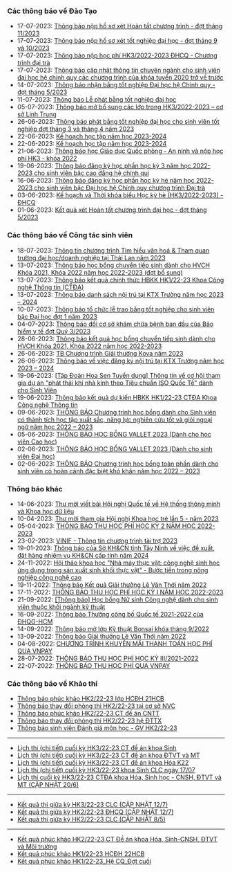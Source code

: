 ### Các thông báo về Đào Tạo
 - 17-07-2023: [Thông báo nộp hồ sơ xét Hoàn tất chương trình - đợt tháng 11/2023](https://www.hcmus.edu.vn/component/content/article/190-phong-dao-tao/thong-bao-he-chinh-quy/hoan-tat-chuong-trinh/5091-thong-bao-nop-ho-so-xet-hoan-tat-chuong-trinh-dot-thang-11-2023?Itemid=437)
 - 17-07-2023: [Thông báo nộp hồ sơ xét tốt nghiệp đại học - đợt tháng 9 và 10/2023](https://www.hcmus.edu.vn/component/content/article/189-phong-dao-tao/thong-bao-he-chinh-quy/tot-nghiep/5090-thong-bao-nop-ho-so-xet-tot-nghiep-dai-hoc-dot-thang-9-va-10-2023?Itemid=437)
 - 17-07-2023: [Thông báo nộp học phí HK3/2022-2023 ĐHCQ - Chương trình đại trà](https://www.hcmus.edu.vn/component/content/article/187-phong-dao-tao/thong-bao-he-chinh-quy/hoc-phi/5089-thong-bao-nop-hoc-phi-hk3-2022-2023-dhcq-chuong-trinh-dai-tra?Itemid=437)
 - 17-07-2023: [Thông báo cập nhật thông tin chuyên ngành cho sinh viên đại học hệ chính quy các chương trình của khóa tuyển 2020 trở về trước](https://www.hcmus.edu.vn/component/content/article/191-phong-dao-tao/thong-bao-he-chinh-quy/thong-bao-khac/5088-thong-bao-cap-nhat-thong-tin-chuyen-nganh-cho-sinh-vien-dai-hoc-he-chinh-quy-cac-chuong-trinh-cua-khoa-tuyen-2020-tro-ve-truoc?Itemid=437)
 - 14-07-2023: [Thông báo nhận bằng tốt nghiệp Đại học hệ Chính quy - đợt tháng 5/2023](https://www.hcmus.edu.vn/component/content/article/189-phong-dao-tao/thong-bao-he-chinh-quy/tot-nghiep/5087-thong-bao-nhan-bang-tot-nghiep-dai-hoc-he-chinh-quy-dot-thang-5-2023?Itemid=437)
 - 11-07-2023: [Thông báo Lễ phát bằng tốt nghiệp đại học](https://www.hcmus.edu.vn/component/content/article/195-phong-dao-tao/thong-bao-lien-thong-dai-hoc/tot-nghiep_lt/5078-thong-bao-le-phat-bang-tot-nghiep-dai-hoc?Itemid=437)
 - 05-07-2023: [Thông báo mở bổ sung các lớp trong HK3/2022-2023 – cơ sở Linh Trung](https://www.hcmus.edu.vn/component/content/article/186-phong-dao-tao/thong-bao-he-chinh-quy/dang-ky-hoc-phan/5068-thong-bao-mo-bo-sung-cac-lop-trong-hk3-2022-2023-co-so-linh-trung?Itemid=437)
 - 26-06-2023: [Thông báo phát bằng tốt nghiệp đại học cho sinh viên tốt nghiệp đợt tháng 3 và tháng 4 năm 2023](https://www.hcmus.edu.vn/component/content/article/189-phong-dao-tao/thong-bao-he-chinh-quy/tot-nghiep/5059-thong-bao-phat-bang-tot-nghiep-dai-hoc-cho-sinh-vien-tot-nghiep-dot-thang-3-va-thang-4-nam-2023?Itemid=437)
 - 22-06-2023: [Kế hoạch học tập năm học 2023-2024](https://www.hcmus.edu.vn/component/content/article/191-phong-dao-tao/thong-bao-he-chinh-quy/thong-bao-khac/5054-ke-hoach-hoc-tap-nam-hoc-2023-2024?Itemid=437)
 - 22-06-2023: [Kế hoạch học tập năm học 2023-2024](https://www.hcmus.edu.vn/component/content/article/213-phong-dao-tao/ke-hoach-hoc-tap/5053-ke-hoach-hoc-tap-nam-hoc-2023-2024?Itemid=437)
 - 21-06-2023: [Thông báo học Giáo dục Quốc phòng - An ninh và nộp học phí HK3 - khóa 2022](https://www.hcmus.edu.vn/component/content/article/194-phong-dao-tao/thong-bao-lien-thong-dai-hoc/hoc-phi_lt/5052-thong-bao-hoc-giao-duc-quoc-phong-an-ninh-va-nop-hoc-phi-hk3-khoa-2022?Itemid=437)
 - 19-06-2023: [Thông báo đăng ký học phần học kỳ 3 năm học 2022-2023 cho sinh viên bậc cao đẳng hệ chính qui](https://www.hcmus.edu.vn/component/content/article/200-phong-dao-tao/thong-bao-he-cao-dang/dang-ky-hoc-phan_cd/5051-thong-bao-dang-ky-hoc-phan-hoc-ky-3-nam-hoc-2022-2023-cho-sinh-vien-bac-cao-dang-he-chinh-qui?Itemid=437)
 - 16-06-2023: [Thông báo đăng ký học phần học kỳ hè năm học 2022-2023  cho sinh viên bậc Đại học hệ Chính quy chương trình Đại trà](https://www.hcmus.edu.vn/component/content/article/186-phong-dao-tao/thong-bao-he-chinh-quy/dang-ky-hoc-phan/5045-thong-bao-dang-ky-hoc-phan-hoc-ky-he-nam-hoc-2022-2023-cho-sinh-vien-bac-dai-hoc-he-chinh-quy-chuong-trinh-dai-tra?Itemid=437)
 - 03-06-2023: [Kế hoạch và Thời khóa biểu Học kỳ hè (HK3/2022-2023) - ĐHCQ](https://www.hcmus.edu.vn/component/content/article/184-phong-dao-tao/thong-bao-he-chinh-quy/thoi-khoa-bieu/5030-ke-hoach-va-thoi-khoa-bieu-hoc-ky-he-hk3-2022-2023-dhcq?Itemid=437)
 - 01-06-2023: [Kết quả xét Hoàn tất chương trình đại học - đợt tháng 5/2023](https://www.hcmus.edu.vn/component/content/article/190-phong-dao-tao/thong-bao-he-chinh-quy/hoan-tat-chuong-trinh/5024-ket-qua-xet-hoan-tat-chuong-trinh-dai-hoc-dot-thang-5-2023?Itemid=437)
### Các thông báo về Công tác sinh viên
 - 18-07-2023: [Thông tin chương trình Tìm hiểu văn hoá & Tham quan trường đại học/doanh nghiệp tại Thái Lan năm 2023](https://www.hcmus.edu.vn/component/content/article/109-cong-tac-sinh-vien/thong-tin-danh-cho-sinh-vien/5092-thong-tin-chuong-trinh-tim-hieu-van-hoa-tham-quan-truong-dai-hoc-doanh-nghiep-tai-thai-lan-nam-2023?Itemid=437)
 - 13-07-2023: [Thông báo học bổng chuyển tiếp sinh dành cho HVCH Khóa 2021, Khóa 2022 năm học 2022-2023 (đợt bổ sung)](https://www.hcmus.edu.vn/component/content/article/125-cong-tac-sinh-vien/thong-bao-hoc-bong/5083-thong-bao-hoc-bong-chuyen-tiep-sinh-danh-cho-hvch-khoa-2021-khoa-2022-nam-hoc-2022-2023-dot-bo-sung?Itemid=437)
 - 13-07-2023: [Thông báo kết quả chính thức HBKK HK1/22-23 Khoa Công nghệ Thông tin (CTĐA)](https://www.hcmus.edu.vn/component/content/article/125-cong-tac-sinh-vien/thong-bao-hoc-bong/5082-thong-bao-ket-qua-chinh-thuc-hbkk-hk1-22-23-khoa-cong-nghe-thong-tin-ctda?Itemid=437)
 - 13-07-2023: [Thông báo danh sách nội trú tại KTX Trường năm học 2023 – 2024 ](https://www.hcmus.edu.vn/component/content/article/109-cong-tac-sinh-vien/thong-tin-danh-cho-sinh-vien/5080-thong-bao-danh-sach-noi-tru-tai-ktx-truong-nam-hoc-2023-2024?Itemid=437)
 - 10-07-2023: [Thông báo tổ chức lễ trao bằng tốt nghiệp cho sinh viên bậc Đại học đợt 1 năm 2023](https://www.hcmus.edu.vn/component/content/article/109-cong-tac-sinh-vien/thong-tin-danh-cho-sinh-vien/5077-thong-bao-to-chuc-le-trao-bang-tot-nghiep-cho-sinh-vien-bac-dai-hoc-dot-1-nam-2023?Itemid=437)
 - 04-07-2023: [Thông báo đổi cơ sở khám chữa bệnh ban đầu của Bảo hiểm y tế đợt Quý 3/2023](https://www.hcmus.edu.vn/component/content/article/128-cong-tac-sinh-vien/thong-bao-bao-hiem-sinh-vien/5067-thong-bao-doi-co-so-kham-chua-benh-ban-dau-cua-bao-hiem-y-te-dot-quy-3-2023?Itemid=437)
 - 28-06-2023: [Thông báo kết quả học bổng chuyển tiếp sinh dành cho HVCH Khóa 2021, Khóa 2022 năm học 2022-2023](https://www.hcmus.edu.vn/component/content/article/125-cong-tac-sinh-vien/thong-bao-hoc-bong/5061-thong-bao-ket-qua-hoc-bong-chuyen-tiep-sinh-danh-cho-hvch-khoa-2021-khoa-2022-nam-hoc-2022-2023?Itemid=437)
 - 26-06-2023: [TB  Chương trình Giải thưởng Kova năm 2023](https://www.hcmus.edu.vn/component/content/article/125-cong-tac-sinh-vien/thong-bao-hoc-bong/5060-tb-chuong-trinh-giai-thuong-kova-nam-2023?Itemid=437)
 - 26-06-2023: [Thông báo về việc đăng ký nội trú tại KTX Trường năm học 2023 – 2024 ](https://www.hcmus.edu.vn/component/content/article/109-cong-tac-sinh-vien/thong-tin-danh-cho-sinh-vien/5058-thong-bao-ve-viec-dang-ky-noi-tru-tai-ktx-truong-nam-hoc-2023-2024?Itemid=437)
 - 19-06-2023: [[Tập Đoàn Hoa Sen Tuyển dụng] Thông tin về cơ hội tham gia dự án "phát thải khí nhà kính theo Tiêu chuẩn ISO Quốc Tế" dành cho Sinh Viên](https://www.hcmus.edu.vn/component/content/article/109-cong-tac-sinh-vien/thong-tin-danh-cho-sinh-vien/5048-tap-doan-hoa-sen-tuyen-dung-thong-tin-ve-co-hoi-tham-gia-du-an-phat-thai-khi-nha-kinh-theo-tieu-chuan-iso-quoc-te-danh-cho-sinh-vien?Itemid=437)
 - 19-06-2023: [Thông báo kết quả dự kiến HBKK HK1/22-23 CTĐA Khoa Công nghệ Thông tin ](https://www.hcmus.edu.vn/component/content/article/125-cong-tac-sinh-vien/thong-bao-hoc-bong/5047-thong-bao-ket-qua-du-kien-hbkk-hk1-22-23-ctda-khoa-cong-nghe-thong-tin?Itemid=437)
 - 09-06-2023: [THÔNG BÁO  Chương trình học bổng dành cho Sinh viên có thành tích học tập xuất sắc, năng lực nghiên cứu tốt và giỏi ngoại ngữ năm học 2022 – 2023](https://www.hcmus.edu.vn/component/content/article/125-cong-tac-sinh-vien/thong-bao-hoc-bong/5036-thong-bao-chuong-trinh-hoc-bong-danh-cho-sinh-vien-co-thanh-tich-hoc-tap-xuat-sac-nang-luc-nghien-cuu-tot-va-gioi-ngoai-ngu-nam-hoc-2022-2023?Itemid=437)
 - 05-06-2023: [THÔNG BÁO HỌC BỔNG VALLET 2023 (Dành cho học viên Cao học)](https://www.hcmus.edu.vn/component/content/article/125-cong-tac-sinh-vien/thong-bao-hoc-bong/5031-thong-bao-hoc-bong-vallet-2023-danh-cho-hoc-vien-cao-hoc?Itemid=437)
 - 02-06-2023: [THÔNG BÁO HỌC BỔNG VALLET 2023 (Dành cho sinh viên Đại học)](https://www.hcmus.edu.vn/component/content/article/125-cong-tac-sinh-vien/thong-bao-hoc-bong/5028-thong-bao-hoc-bong-vallet-2023-danh-cho-sinh-vien-dai-hoc?Itemid=437)
 - 02-06-2023: [THÔNG BÁO  Chương trình học bổng toàn phần dành cho sinh viên có hoàn cảnh đặc biệt khó khăn năm học 2022 – 2023](https://www.hcmus.edu.vn/component/content/article/125-cong-tac-sinh-vien/thong-bao-hoc-bong/5027-thong-bao-chuong-trinh-hoc-bong-toan-phan-danh-cho-sinh-vien-co-hoan-canh-dac-biet-kho-khan-nam-hoc-2022-2023?Itemid=437)
### Thông báo khác
 - 14-06-2023: [Thư mời viết bài Hội nghị Quốc tế về Hệ thống thông minh và Khoa học dữ liệu](https://www.hcmus.edu.vn/component/content/article?id=5042:thu-moi-viet-bai-hoi-nghi-quoc-te-ve-he-thong-thong-minh-va-khoa-hoc-du-lieu&catid=100&Itemid=437)
 - 10-04-2023: [Thư mời tham gia Hội nghị Khoa học trẻ lần 5 - năm 2023](https://www.hcmus.edu.vn/component/content/article?id=4953:thu-moi-tham-gia-hoi-nghi-khoa-hoc-tre-lan-5-nam-2023&catid=100&Itemid=437)
 - 05-04-2023: [THÔNG BÁO THU HỌC PHÍ HỌC KỲ 2 NĂM HỌC 2022-2023](https://www.hcmus.edu.vn/component/content/article/156-ke-hoach-tai-chinh/thong-bao-danh-cho-sinh-vien/4946-thong-bao-thu-hoc-phi-hoc-ky-2-nam-hoc-2022-2023?Itemid=437)
 - 23-02-2023: [VINIF - Thông tin chương trình tài trợ 2023](https://www.hcmus.edu.vn/component/content/article?id=4874:vinif-thong-tin-chuong-trinh-tai-tro-2023&catid=100&Itemid=437)
 - 19-01-2023: [Thông báo của Sở KH&CN tỉnh Tây Ninh về việc đề xuất, đặt hàng nhiệm vụ KH&CN cấp tỉnh năm 2024](https://www.hcmus.edu.vn/component/content/article?id=4825:thong-bao-cua-so-kh-cn-tinh-tay-ninh-ve-viec-de-xuat-dat-hang-nhiem-vu-kh-cn-cap-tinh-nam-2024&catid=100&Itemid=437)
 - 24-11-2022: [Hội thảo khoa học "Nhà máy thực vật: công nghệ sinh học ứng dụng trong sản xuất sinh khối thực vật" - Bước tiến trong nông nghiệp công nghệ cao](https://www.hcmus.edu.vn/component/content/article?id=4730:hoi-thao-khoa-hoc-nha-may-thuc-vat-cong-nghe-sinh-hoc-ung-dung-trong-san-xuat-sinh-khoi-thuc-vat-buoc-tien-trong-nong-nghiep-cong-nghe-cao&catid=100&Itemid=437)
 - 19-11-2022: [Thông báo Kết quả Giải thưởng Lê Văn Thới năm 2022](https://www.hcmus.edu.vn/component/content/article?id=4722:thong-bao-ket-qua-giai-thuong-le-van-thoi-nam-2022&catid=100&Itemid=437)
 - 17-11-2022: [THÔNG BÁO THU HỌC PHÍ HỌC KỲ I NĂM HỌC 2022-2023](https://www.hcmus.edu.vn/component/content/article/156-ke-hoach-tai-chinh/thong-bao-danh-cho-sinh-vien/4718-thong-bao-thu-hoc-phi-hoc-ky-i-nam-hoc-2022-2023?Itemid=437)
 - 21-09-2022: [[Thông báo] Học bổng Nữ sinh Công nghệ dành cho sinh viên thuộc khối ngành kỹ thuật](https://www.hcmus.edu.vn/component/content/article/104-quan-he-doi-ngoai/thông-tin-dành-cho-sinh-viên/4591-thong-bao-hoc-bong-nu-sinh-cong-nghe-danh-cho-sinh-vien-thuoc-khoi-nganh-ky-thuat?Itemid=437)
 - 16-09-2022: [Thông báo Thưởng công bố Quốc tế 2021-2022 của ĐHQG-HCM](https://www.hcmus.edu.vn/component/content/article?id=4582:thong-bao-thuong-cong-bo-quoc-te-2021-2022-cua-dhqg-hcm&catid=100&Itemid=437)
 - 14-09-2022: [Thông báo mở lớp Kỹ thuật Bonsai khóa tháng 9/2022](https://www.hcmus.edu.vn/component/content/article?id=4575:thong-bao-mo-lop-ky-thuat-bonsai-khoa-thang-9-2022&catid=100&Itemid=437)
 - 13-09-2022: [Thông báo Giải thưởng Lê Văn Thới năm 2022](https://www.hcmus.edu.vn/component/content/article?id=4574:thong-bao-giai-thuong-le-van-thoi-nam-2022&catid=100&Itemid=437)
 - 04-08-2022: [CHƯƠNG TRÌNH KHUYẾN MÃI THANH TOÁN HỌC PHÍ QUA VNPAY](https://www.hcmus.edu.vn/component/content/article/156-ke-hoach-tai-chinh/thong-bao-danh-cho-sinh-vien/4499-chuong-trinh-khuyen-mai-thanh-toan-hoc-phi-qua-vnpay?Itemid=437)
 - 28-07-2022: [THÔNG BÁO THU HỌC PHÍ HỌC KỲ III/2021-2022](https://www.hcmus.edu.vn/component/content/article/156-ke-hoach-tai-chinh/thong-bao-danh-cho-sinh-vien/4480-thong-bao-thu-hoc-phi-hoc-ky-iii-2021-2022?Itemid=437)
 - 22-07-2022: [THÔNG BÁO THU HỌC PHÍ QUA VNPAY](https://www.hcmus.edu.vn/component/content/article/156-ke-hoach-tai-chinh/thong-bao-danh-cho-sinh-vien/4465-thong-bao-thu-hoc-phi-qua-vnpay?Itemid=437)
### Các thông báo về Khảo thí
 - [Thông báo phúc khảo HK2/22-23 lớp HCĐH 21HCB](http://ktdbcl.hcmus.edu.vn/index.php/thong-bao/728-thong-bao-phuc-kh-o-hk2-22-23-l-p-hcdh-21hcb)
 - [Thông báo thay đổi phòng thi HK2/22-23 tại cơ sở NVC](http://ktdbcl.hcmus.edu.vn/index.php/thong-bao/727-thong-bao-thay-d-i-phong-thi-hk2-22-23-t-i-co-s-nvc)
 - [Thông báo phúc khảo HK2/22-23 CT đề án CNTT](http://ktdbcl.hcmus.edu.vn/index.php/thong-bao/722-thong-bao-phuc-kh-o-hk2-22-23-ct-d-an-cntt)
 - [Thông báo thay đổi phòng thi HK2/22-23 hệ ĐTTX](http://ktdbcl.hcmus.edu.vn/index.php/thong-bao/717-thong-bao-thay-d-i-phong-thi-hk2-22-23-h-dttx)
 - [Thông báo sinh viên Đánh giá môn học - GV HK2/22-23](http://ktdbcl.hcmus.edu.vn/index.php/thong-bao/716-thong-bao-sinh-vien-danh-gia-mon-h-c-gv-hk2-22-23)
---
 - [Lịch thi (chi tiết) cuối kỳ HK3/22-23 CT đề án khoa Sinh](http://ktdbcl.hcmus.edu.vn/index.php/cong-tac-kh-o-thi/l-ch-thi-h-c-ky/733-l-ch-thi-chi-ti-t-cu-i-ky-hk3-22-23-ct-d-an-khoa-sinh)
 - [Lịch thi (chi tiết) cuối kỳ HK3/22-23 CT đề án khoa ĐTVT và MT](http://ktdbcl.hcmus.edu.vn/index.php/cong-tac-kh-o-thi/l-ch-thi-h-c-ky/732-l-ch-thi-chi-ti-t-cu-i-ky-hk3-22-23-ct-d-an-dtvt-va-mt)
 - [Lịch thi (chi tiết) cuối kỳ HK3/22-23 CT đề án khoa Hóa K22](http://ktdbcl.hcmus.edu.vn/index.php/cong-tac-kh-o-thi/l-ch-thi-h-c-ky/730-l-ch-thi-chi-ti-t-hk3-22-23-ct-d-an-khoa-hoa-k22)
 - [Lịch thi (chi tiết) cuối kỳ HK3/22-23 khoa Sinh CLC ngày 17/07](http://ktdbcl.hcmus.edu.vn/index.php/cong-tac-kh-o-thi/l-ch-thi-h-c-ky/729-l-ch-thi-chi-ti-t-cu-i-ky-hk3-22-23-khoa-sinh-clc-ngay-17-07)
 - [Lịch thi cuối kỳ HK3/22-23 CTĐA khoa Hóa, Sinh học - CNSH, ĐTVT và MT (CẬP NHẬT 20/6)](http://ktdbcl.hcmus.edu.vn/index.php/cong-tac-kh-o-thi/l-ch-thi-h-c-ky/725-l-ch-thi-cu-i-ky-hk3-22-23-ctda-khoa-hoa-sinh-h-c-cnsh-dtvt-va-mt)
---
 - [Kết quả thi giữa kỳ HK3/22-23 CLC (CẬP NHẬT 12/7)](http://ktdbcl.hcmus.edu.vn/index.php/cong-tac-kh-o-thi/k-t-qu-thi-h-c-ky/714-k-t-qu-thi-gi-a-ky-hk3-22-23-clc)
 - [Kết quả thi giữa kỳ HK2/22-23 ĐHCQ (CẬP NHẬT 12/7)](http://ktdbcl.hcmus.edu.vn/index.php/cong-tac-kh-o-thi/k-t-qu-thi-h-c-ky/708-k-t-qu-thi-gi-a-ky-hk2-22-23-dhcq)
 - [Kết quả thi giữa kỳ HK2/22-23 CLC (CẬP NHẬT 8/5)](http://ktdbcl.hcmus.edu.vn/index.php/cong-tac-kh-o-thi/k-t-qu-thi-h-c-ky/671-k-t-qu-thi-gi-a-ky-hk2-22-23-clc)
---
 - [Kết quả phúc khảo HK2/22-23 CT Đề án khoa Hóa, Sinh-CNSH, ĐTVT và Môi trường](http://ktdbcl.hcmus.edu.vn/index.php/cong-tac-kh-o-thi/k-t-qu-phuc-tra/726-k-t-qu-phuc-kh-o-hk2-22-23-ct-d-an-khoa-hoa-sinh-cnsh-dtvt-va-moi-tru-ng)
 - [Kết quả phúc khảo HK1/22-23 HCĐH 22HCB](http://ktdbcl.hcmus.edu.vn/index.php/cong-tac-kh-o-thi/k-t-qu-phuc-tra/723-k-t-qu-phuc-kh-o-hk1-22-23-hcdh-22hcb)
 - [Kết quả phúc khảo HK1/22-23_Hệ CQ_Đợt cuối](http://ktdbcl.hcmus.edu.vn/index.php/cong-tac-kh-o-thi/k-t-qu-phuc-tra/691-k-t-qu-phuc-kh-o-hk1-22-23-h-cq-d-t-cu-i)
